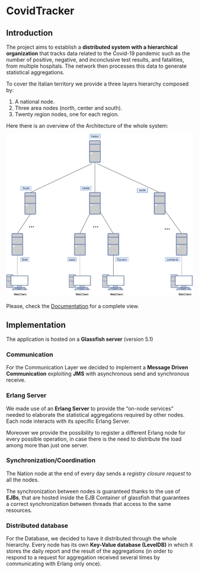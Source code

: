 # CovidTracker

## Introduction
The project aims to establish a **distributed system with a hierarchical organization** that tracks data related to the Covid-19 pandemic such as the number of positive, negative, and inconclusive test results, and fatalities, from multiple hospitals. The network then processes this data to generate statistical aggregations.

To cover the Italian territory we provide a three layers hierarchy composed by:
1. A national node.
2. Three area nodes (north, center and south).
3. Twenty region nodes, one for each region.

Here there is an overview of the Architecture of the whole system:

<p align="center">
  <img src="system_architecture.png" alt="image">
</p>

Please, check the [Documentation](Documentation.pdf) for a complete view. 

## Implementation
The application is hosted on a **Glassfish server** (version 5.1)

### Communication
For the Communication Layer we decided to implement a <b>Message Driven Communication</b> exploiting **JMS** with asynchronous send and synchronous receive.

### Erlang Server
We made use of an **Erlang Server** to provide the “on-node services” needed to elaborate the statistical aggregations required by other nodes.
Each node interacts with its specific Erlang Server.

Moreover we provide the possibility to register a different Erlang node for every possible operation, in case there is the need to distribute the load among more than just one server.

### Synchronization/Coordination
The Nation node at the end of every day sends a <i>registry closure request</i> to all the nodes.

The synchronization between nodes is guaranteed thanks to the use of **EJBs**, that are hosted inside the EJB Container of glassfish that guarantees a correct synchronization between threads that access to the same resources.

### Distributed database
For the Database, we decided to have it distributed through the whole hierarchy. Every node has its own **Key-Value database (LevelDB)** in which it stores the daily report and the result of the aggregations (in order to respond to a request for aggregation received several times by communicating with Erlang only once).
